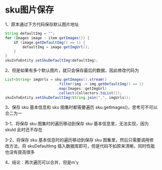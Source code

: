# sku图片保存

1、原本通过下方代码保存默认图片地址

```java
String defaultImg = "";
for (Images image : item.getImages()) {
    if (image.getDefaultImg() == 1) {
        defaultImg = image.getImgUrl();
    }
}
skuInfoEntity.setSkuDefaultImg(defaultImg);
```

2、但是如果有多个默认图片，就只会保存最后的数据，因此修改代码为

```java
List<String> imgUrls = sku.getImages().stream()
                        .filter(img -> img.getDefaultImg() == 1)
                        .map(Images::getImgUrl)
                        .collect(Collectors.toList());
skuInfoEntity.setSkuDefaultImg(String.join(",", imgUrls));
```

3、保存 sku 基本信息和 sku 图集时都需要遍历 sku.getImages()，思考可不可以合二为一

3-1、将保存 sku 图集时的遍历移动到保存 sku 基本信息里，无法实现，因为 skuId 此时还不存在

3-2、将保存 sku 基本信息时的遍历移动到保存 sku 图集里，然后只需要调用修改方法，将 skuDefaultImg 插入数据库即可，但是代码不如原来清晰，同时性能也没有提高很多

4、结论：两次遍历可以合并，但是m'y